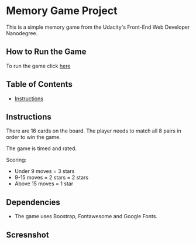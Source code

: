 # Memory Game Project

This is a simple memory game from the Udacity's Front-End Web Developer Nanodegree.

## How to Run the Game

To run the game click [here](https://cdn.rawgit.com/judenguyen/fend-project-memory-game/master/index.html )

## Table of Contents

* [Instructions](#instructions)

## Instructions
There are 16 cards on the board. The player needs to match all 8 pairs in order to win the game.

The game is timed and rated.

Scoring:

* Under 9 moves = 3 stars
* 9-15 moves = 2 stars = 2 stars
* Above 15 moves = 1 star


## Dependencies

* The game uses Boostrap, Fontawesome and Google Fonts.

## Scresnshot

[logo]: https://github.com/adam-p/markdown-here/raw/master/src/common/images/icon48.png "Logo Title Text 2"
